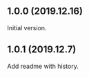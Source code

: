 1.0.0 (2019.12.16)
---------------------
Initial version.

1.0.1 (2019.12.7)
---------------------
Add readme with history.